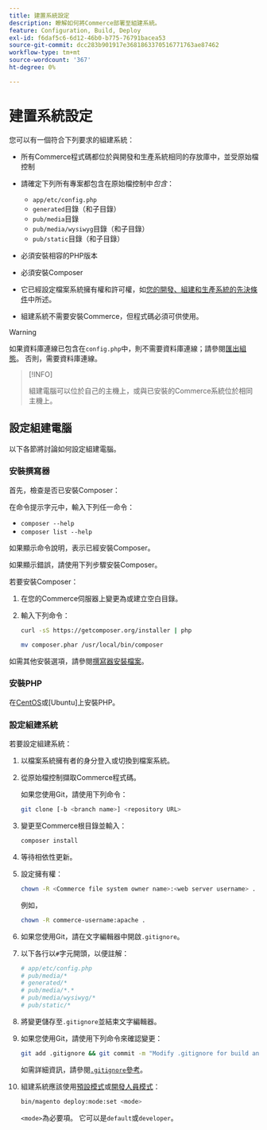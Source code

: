 ```yaml
---
title: 建置系統設定
description: 瞭解如何將Commerce部署至組建系統。
feature: Configuration, Build, Deploy
exl-id: f6daf5c6-6d12-46b0-b775-76791bacea53
source-git-commit: dcc283b901917e3681863370516771763ae87462
workflow-type: tm+mt
source-wordcount: '367'
ht-degree: 0%

---
```


# 建置系統設定

您可以有一個符合下列要求的組建系統：

- 所有Commerce程式碼都位於與開發和生產系統相同的存放庫中，並受原始檔控制
- 請確定下列所有專案都包含在原始檔控制中&#x200B;_包含_：

   - `app/etc/config.php`
   - `generated`目錄（和子目錄）
   - `pub/media`目錄
   - `pub/media/wysiwyg`目錄（和子目錄）
   - `pub/static`目錄（和子目錄）

- 必須安裝相容的PHP版本
- 必須安裝Composer
- 它已經設定檔案系統擁有權和許可權，如[您的開發、組建和生產系統的先決條件](../deployment/technical-details.md)中所述。
- 組建系統不需要安裝Commerce，但程式碼必須可供使用。

>[!WARNING]
>
>如果資料庫連線已包含在`config.php`中，則不需要資料庫連線；請參閱[匯出組態](../cli/export-configuration.md)。 否則，需要資料庫連線。

>[!INFO]
>
>組建電腦可以位於自己的主機上，或與已安裝的Commerce系統位於相同主機上。

## 設定組建電腦

以下各節將討論如何設定組建電腦。

### 安裝撰寫器

首先，檢查是否已安裝Composer：

在命令提示字元中，輸入下列任一命令：

- `composer --help`
- `composer list --help`

如果顯示命令說明，表示已經安裝Composer。

如果顯示錯誤，請使用下列步驟安裝Composer。

若要安裝Composer：

1. 在您的Commerce伺服器上變更為或建立空白目錄。

1. 輸入下列命令：

   ```bash
   curl -sS https://getcomposer.org/installer | php
   ```

   ```bash
   mv composer.phar /usr/local/bin/composer
   ```

如需其他安裝選項，請參閱[撰寫器安裝檔案][composer]。

### 安裝PHP

在[CentOS]或[Ubuntu]上安裝PHP。

### 設定組建系統

若要設定組建系統：

1. 以檔案系統擁有者的身分登入或切換到檔案系統。
1. 從原始檔控制擷取Commerce程式碼。

   如果您使用Git，請使用下列命令：

   ```bash
   git clone [-b <branch name>] <repository URL>
   ```

1. 變更至Commerce根目錄並輸入：

   ```bash
   composer install
   ```

1. 等待相依性更新。
1. 設定擁有權：

   ```bash
   chown -R <Commerce file system owner name>:<web server username> .
   ```

   例如，

   ```bash
   chown -R commerce-username:apache .
   ```

1. 如果您使用Git，請在文字編輯器中開啟`.gitignore`。
1. 以下各行以`#`字元開頭，以便註解：

   ```conf
   # app/etc/config.php
   # pub/media/*
   # generated/*
   # pub/media/*.*
   # pub/media/wysiwyg/*
   # pub/static/*
   ```

1. 將變更儲存至`.gitignore`並結束文字編輯器。
1. 如果您使用Git，請使用下列命令來確認變更：

   ```bash
   git add .gitignore && git commit -m "Modify .gitignore for build and production"
   ```

   如需詳細資訊，請參閱[`.gitignore`參考](../reference/config-reference-gitignore.md)。

1. 組建系統應該使用[預設模式](../bootstrap/application-modes.md#default-mode)或[開發人員模式](../bootstrap/application-modes.md#developer-mode)：

   ```bash
   bin/magento deploy:mode:set <mode>
   ```

   `<mode>`為必要項。 它可以是`default`或`developer`。

<!-- Link Definitions -->

[CentOS]: https://wiki.centos.org/HowTos/php7
[composer]: https://getcomposer.org/download/
[烏本圖]: https://help.ubuntu.com/lts/serverguide/php.html
